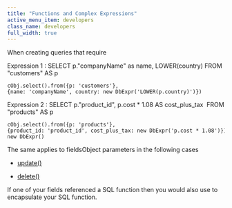 ```yaml
---
title: "Functions and Complex Expressions"
active_menu_item: developers
class_name: developers
full_width: true
---
```



When creating queries that require

Expression 1 : SELECT p."companyName" as name, LOWER(country) FROM "customers" AS p

    cObj.select().from({p: 'customers'},{name: 'companyName', country: new DbExpr('LOWER(p.country)')})
   

Expression 2 : SELECT p."product\_id", p.cost \* 1.08 AS cost\_plus\_tax  FROM "products" AS p

    cObj.select().from({p: 'products'},{product_id: 'product_id', cost_plus_tax: new DbExpr('p.cost * 1.08')})
    new DbExpr()
   

The same applies to fieldsObject parameters in the following cases

 - [update()](../../scripting-apis/server-side-api/ssj-object/database/update.htm)

 - [delete()](../../scripting-apis/server-side-api/ssj-object/database/delete.htm)

If one of your fields referenced a SQL function then you would also use to encapsulate your SQL function.

